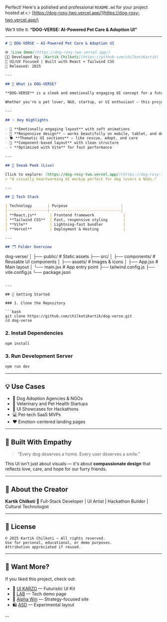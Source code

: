 Perfect! Here's a polished and professional `README.md` for your project hosted at 👉 [https://dog-rosy-two.vercel.app/](https://dog-rosy-two.vercel.app/)

We'll title it: **“DOG-VERSE: AI-Powered Pet Care & Adoption UI”**

---

```markdown
# 🐾 DOG-VERSE — AI-Powered Pet Care & Adoption UI

🌐 [Live Demo](https://dog-rosy-two.vercel.app/)  
👨‍💻 Developed by: [Kartik Chilkoti](https://github.com/chilkotiKartik)  
🎨 UI/UX Focused | Built with React + Tailwind CSS  
📅 Released: 2025

---

## 🐶 What is DOG-VERSE?

**DOG-VERSE** is a sleek and emotionally engaging UI concept for a futuristic **dog care, rescue, and adoption platform**. Designed with empathy and modern aesthetics, it showcases how tech and love for animals can merge into a beautiful user journey.

Whether you're a pet lover, NGO, startup, or UI enthusiast — this project is built to **inspire love, care, and connection**.

---

## ✨ Key Highlights

- 💖 **Emotionally engaging layout** with soft animations
- 📱 **Responsive design** — works beautifully on mobile, tablet, and desktop
- 🐕 **Thematic UI sections** — like rescue, adopt, and care
- 🔄 **Component-based layout** with clean structure
- ⚡ **Optimized with Vite** for fast performance

---

## 📸 Sneak Peek (Live)

Click to explore: [https://dog-rosy-two.vercel.app/](https://dog-rosy-two.vercel.app/)  
> *A visually heartwarming UI mockup perfect for dog lovers & NGOs.*

---

## 🧩 Tech Stack

| Technology       | Purpose                        |
|------------------|--------------------------------|
| **React.js**      | Frontend framework             |
| **Tailwind CSS**  | Fast, responsive styling       |
| **Vite**          | Lightning-fast bundler         |
| **Vercel**        | Deployment & Hosting           |

---

## 🗂️ Folder Overview

```

dog-verse/
│
├── public/               # Static assets
├── src/
│   ├── components/       # Reusable UI components
│   ├── assets/           # Images & icons
│   ├── App.jsx           # Main layout
│   └── main.jsx          # App entry point
├── tailwind.config.js
├── vite.config.js
└── package.json

````

---

## 🚀 Getting Started

### 1. Clone the Repository

```bash
git clone https://github.com/chilkotiKartik/dog-verse.git
cd dog-verse
````

### 2. Install Dependencies

```bash
npm install
```

### 3. Run Development Server

```bash
npm run dev
```

---

## 💡 Use Cases

* 🐾 Dog Adoption Agencies & NGOs
* 🐶 Veterinary and Pet Health Startups
* 🎨 UI Showcases for Hackathons
* 💻 Pet-tech SaaS MVPs
* ❤️ Emotion-centered landing pages

---

## 🤝 Built With Empathy

> “Every dog deserves a home. Every user deserves a smile.”

This UI isn't just about visuals — it's about **compassionate design** that reflects love, care, and hope for our furry friends.

---

## 🙋 About the Creator

**Kartik Chilkoti**
🚀 Full-Stack Developer | UI Artist | Hackathon Builder | Cultural Technologist



---

## 📄 License

```
© 2025 Kartik Chilkoti — All rights reserved.
Use for personal, educational, or demo purposes.
Attribution appreciated if reused.
```

---

## 🌟 Want More?

If you liked this project, check out:

* 🧬 [UI KARZO](https://ui-karzo.vercel.app/) — Futuristic UI Kit
* 🧪 [LAB](https://lab-smoky.vercel.app/) — Tech demo page
* 🧠 [Alpha Win](https://win-alpha.vercel.app/) — Strategy-focused site
* 🛍️ [ASD](https://asd-karzo.vercel.app/) — Experimental layout

--
